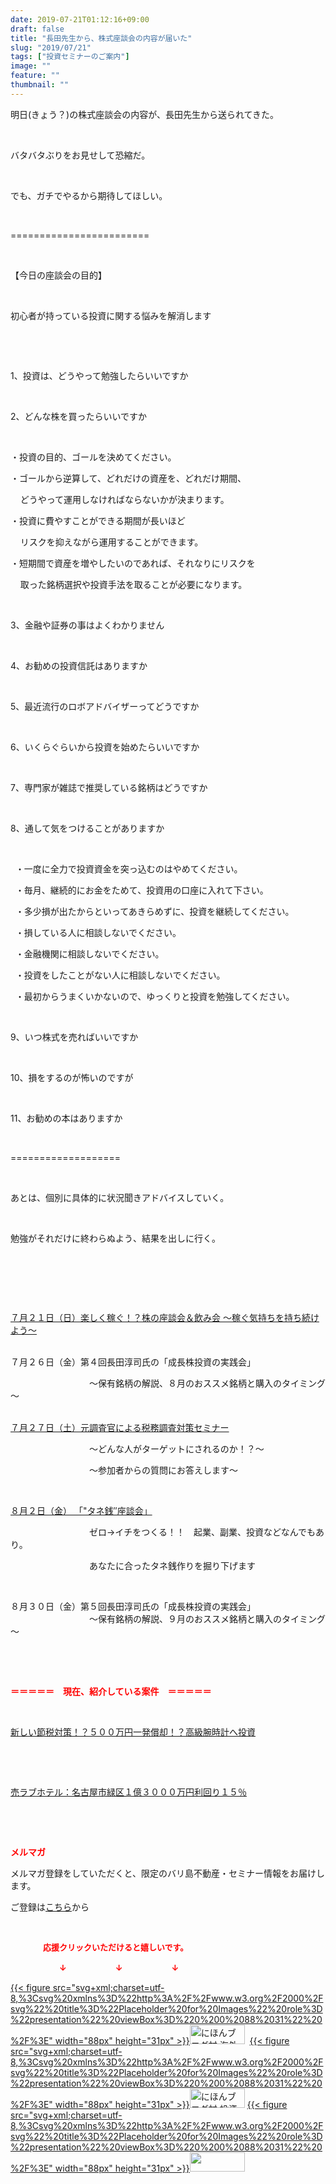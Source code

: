 ```yaml
---
date: 2019-07-21T01:12:16+09:00
draft: false
title: "長田先生から、株式座談会の内容が届いた"
slug: "2019/07/21"
tags: ["投資セミナーのご案内"]
image: ""
feature: ""
thumbnail: ""
---
```

<p>明日(きょう？)の株式座談会の内容が、長田先生から送られてきた。</p><p> </p><p>バタバタぶりをお見せして恐縮だ。</p><p> </p><p>でも、ガチでやるから期待してほしい。</p><p> </p><p>========================</p><p> </p><p>【今日の座談会の目的】</p><p> </p><p>初心者が持っている投資に関する悩みを解消します</p><p> </p><p> </p><p>1、投資は、どうやって勉強したらいいですか</p><p> </p><p>2、どんな株を買ったらいいですか</p><p> </p><p>・投資の目的、ゴールを決めてください。</p><p>・ゴールから逆算して、どれだけの資産を、どれだけ期間、</p><p>    どうやって運用しなければならないかが決まります。</p><p>・投資に費やすことができる期間が長いほど</p><p>    リスクを抑えながら運用することができます。</p><p>・短期間で資産を増やしたいのであれば、それなりにリスクを</p><p>    取った銘柄選択や投資手法を取ることが必要になります。</p><p> </p><p>3、金融や証券の事はよくわかりません</p><p> </p><p>4、お勧めの投資信託はありますか</p><p> </p><p>5、最近流行のロボアドバイザーってどうですか</p><p> </p><p>6、いくらぐらいから投資を始めたらいいですか</p><p> </p><p>7、専門家が雑誌で推奨している銘柄はどうですか</p><p> </p><p>8、通して気をつけることがありますか</p><p> </p><p>  ・一度に全力で投資資金を突っ込むのはやめてください。</p><p>  ・毎月、継続的にお金をためて、投資用の口座に入れて下さい。</p><p>  ・多少損が出たからといってあきらめずに、投資を継続してください。</p><p>  ・損している人に相談しないでください。</p><p>  ・金融機関に相談しないでください。</p><p>  ・投資をしたことがない人に相談しないでください。</p><p>  ・最初からうまくいかないので、ゆっくりと投資を勉強してください。</p><p> </p><p>9、いつ株式を売ればいいですか</p><p> </p><p>10、損をするのが怖いのですが</p><p> </p><p>11、お勧めの本はありますか</p><p> </p><p>===================</p><p> </p><p>あとは、個別に具体的に状況聞きアドバイスしていく。</p><p> </p><p>勉強がそれだけに終わらぬよう、結果を出しに行く。</p><p> </p><p> </p><p> </p><p><a href="https://ameblo.jp/baliclub/entry-12487913501.html" target="_blank">７月２１日（日）楽しく稼ぐ！？株の座談会＆飲み会 ～稼ぐ気持ちを持ち続けよう～</a></p><p><br/>７月２６日（金）第４回長田淳司氏の「成長株投資の実践会」</p><p>　　　　　　　　　～保有銘柄の解説、８月のおススメ銘柄と購入のタイミング～</p><p><br/><a href="https://ameblo.jp/baliclub/entry-12489917228.html" target="_blank">７月２７日（土）元調査官による税務調査対策セミナー</a></p><p>　　　　　　　　　～どんな人がターゲットにされるのか！？～</p><p>　　　　　　　　　～参加者からの質問にお答えします～</p><p> </p><p><a href="https://ameblo.jp/baliclub/entry-12490299208.html" target="_blank">８月２日（金） 「"タネ銭″座談会」</a></p><p>　　　　　　　　　ゼロ→イチをつくる！！　起業、副業、投資などなんでもあり。</p><p>　　　　　　　　　あなたに合ったタネ銭作りを掘り下げます</p><p> </p><p>８月３０日（金）第５回長田淳司氏の「成長株投資の実践会」<br/>　　　　　　　　　～保有銘柄の解説、９月のおススメ銘柄と購入のタイミング～</p><p> </p><p> </p><p><span style="font-weight: bold;"><span style="color: rgb(255, 0, 0);">＝＝＝＝＝　現在、紹介している案件　＝＝＝＝＝</span></span></p><p> </p><p><a href="https://ameblo.jp/baliclub/entry-12492433937.html" target="_blank">新しい節税対策！？５００万円一発償却！？高級腕時計へ投資</a></p><p> </p><p> </p><p><a href="https://ameblo.jp/baliclub/entry-12489345635.html" target="_blank">売ラブホテル：名古屋市緑区１億３０００万円利回り１５％</a></p><p> </p><p> </p><p><span style="font-weight: bold;"><span style="color: rgb(255, 0, 0);">メルマガ</span></span></p><p>メルマガ登録をしていただくと、限定のバリ島不動産・セミナー情報をお届けします。</p><p>ご登録は<a href="f9eeVI" target="_blank">こちら</a>から</p><p style="text-align: center;"> </p><p><font color="#ff0000" size="2"><strong>　　　　応援クリックいただけると嬉しいです。</strong></font></p><p><font color="#ff0000" size="2"><strong>　　　　　　↓　　　　　　↓　　　　　　↓</strong></font></p><p><a href="ranking.html?p_cid=01260127" id="&amp;blogmura_banner">{{< figure src="svg+xml;charset=utf-8,%3Csvg%20xmlns%3D%22http%3A%2F%2Fwww.w3.org%2F2000%2Fsvg%22%20title%3D%22Placeholder%20for%20Images%22%20role%3D%22presentation%22%20viewBox%3D%220%200%2088%2031%22%20%2F%3E" width="88px" height="31px" >}}<noscript><img alt="にほんブログ村 海外生活ブログ バリ島情報へ" border="0" height="31" src="//overseas.blogmura.com/bali/img/bali88_31.gif" width="88"></noscript></a>  <a href="ranking.html?p_cid=01260127" id="&amp;blogmura_banner">{{< figure src="svg+xml;charset=utf-8,%3Csvg%20xmlns%3D%22http%3A%2F%2Fwww.w3.org%2F2000%2Fsvg%22%20title%3D%22Placeholder%20for%20Images%22%20role%3D%22presentation%22%20viewBox%3D%220%200%2088%2031%22%20%2F%3E" width="88px" height="31px" >}}<noscript><img alt="にほんブログ村 投資ブログ 不動産投資へ" border="0" height="31" src="//investment.blogmura.com/hudousantoushi/img/hudousantoushi88_31.gif" width="88"></noscript></a> <a href="link.php?1804582" title="人気ブログランキングへ">{{< figure src="svg+xml;charset=utf-8,%3Csvg%20xmlns%3D%22http%3A%2F%2Fwww.w3.org%2F2000%2Fsvg%22%20title%3D%22Placeholder%20for%20Images%22%20role%3D%22presentation%22%20viewBox%3D%220%200%2088%2031%22%20%2F%3E" width="88px" height="31px" >}}<noscript><img border="0" height="31" src="https://blog.with2.net/img/banner/banner_22.gif" width="88"></noscript></a></p>

